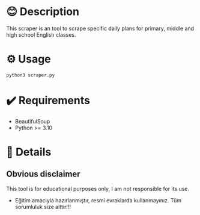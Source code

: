 # 😊 Description

This scraper is an tool to scrape specific daily plans for primary, middle and high school English classes.


# ⚙️ Usage
```bash
python3 scraper.py
```

# ✔️ Requirements
- BeautifulSoup
- Python >= 3.10

# 📮 Details

## Obvious disclaimer

This tool is for educational purposes only, I am not responsible for its use.

- Eğitim amacıyla hazırlanmıştır, resmi evraklarda kullanmayınız. Tüm sorumluluk size aittir!!!
